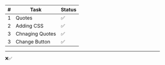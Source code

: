 |  #  | Task                            | Status |
|-----|---------------------            |--------|
|  1  | Quotes                           |✅|
|  2  | Adding CSS                       |✅|
|  3  | Chnaging Quotes                  |✅|   
|  3  | Change Button                    |✅|      













---

❌✅